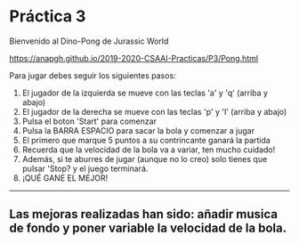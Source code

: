 # Práctica 3

Bienvenido al Dino-Pong de Jurassic World

https://anapgh.github.io/2019-2020-CSAAI-Practicas/P3/Pong.html

Para jugar debes seguir los siguientes pasos:

1. El jugador de la izquierda se mueve con las teclas 'a' y 'q' (arriba y abajo)
2. El jugador de la derecha se mueve con las teclas 'p' y 'l' (arriba y abajo)
3. Pulsa el boton 'Start' para comenzar
4. Pulsa la BARRA ESPACIO para sacar la bola y comenzar a jugar
5. El primero que marque 5 puntos a su contrincante ganará la partida
6. Recuerda que la velocidad de la bola va a variar, ten mucho cuidado!
7. Además, si te aburres de jugar (aunque no lo creo) solo tienes que pulsar 'Stop? y el juego terminará.
8. ¡QUÉ GANE EL MEJOR!

--------------------------------------------------------------------------
Las mejoras realizadas han sido: añadir musica de fondo y poner variable la velocidad de la bola.
--------------------------------------------------------------------------



